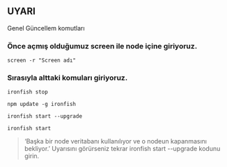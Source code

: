 ## UYARI

Genel Güncellem komutları

### Önce açmış olduğumuz screen ile node içine giriyoruz.

```
screen -r "Screen adı"
```

### Sırasıyla alttaki komuları giriyoruz.

```
ironfish stop
```
```
npm update -g ironfish
```
```
ironfish start --upgrade
```
```
ironfish start
```

>‘Başka bir node veritabanı kullanılıyor ve o nodeun kapanmasını bekliyor.’ 
Uyarısını görürseniz tekrar ironfish start --upgrade kodunu girin.
